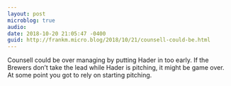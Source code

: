 ```yaml
---
layout: post
microblog: true
audio: 
date: 2018-10-20 21:05:47 -0400
guid: http://frankm.micro.blog/2018/10/21/counsell-could-be.html
---
```

Counsell could be over managing by putting Hader in too early. If the Brewers don’t take the lead while Hader is pitching, it might be game over. At some point you got to rely on starting pitching. 
